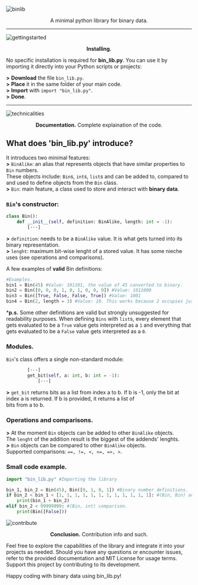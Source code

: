 ![binlib](https://github.com/nonn-a/bin_lib.py/assets/86384221/a3784e9d-9359-4039-94f9-9f12d15a8391)

<p align="center">
A minimal python library for binary data.  
</p>

---

![gettingstarted](https://github.com/nonn-a/bin_lib.py/assets/86384221/d5f550a1-a55f-4ae6-b1a3-e46d09438bfb)

<p align="center">
<strong>Installing.</strong>
</p>

No specific installation is required for **bin_lib.py**. You can use it by importing it directly into your Python scripts or projects:

**>** **Download** the file `bin_lib.py`.  
**>** **Place** it in the same folder of your main code.  
**>** **Import** with `import "bin_lib.py"`.  
**>** **Done**.  

---

![technicalities](https://github.com/nonn-a/bin_lib.py/assets/86384221/6ecd37d2-9525-4463-8859-260d029160f1)

<p align="center">
<strong>Documentation.</strong> Complete explaination of the code.
</p>

## What does 'bin_lib.py' introduce?

It introduces two minimal features:  
**>** `BinAlike`: an alias that represents objects that have similar properties to `Bin` numbers.  
These objects include: `Bin`s, `int`s, `list`s and can be added to, compared to and used to define objects from the `Bin` class.  
**>** `Bin`: main feature, a class used to store and interact with **binary data**.

### `Bin`'s constructor:
```py
class Bin():
    def __init__(self, definition: BinAlike, length: int = -1):
        [···]
```
**>** `definition`: needs to be a `BinAlike` value. It is what gets turned into its binary representation.  
**>** `lenght`: maximum bit-wise lenght of a stored value. It has some nieche uses (see operations and comparisons).

A few examples of **valid** Bin definitions:
```py
#Examples.
bin1 = Bin(45) #Value: 101101, the value of 45 converted to binary.
bin2 = Bin([0, 0, 0, 1, 0, 1, 0, 0, 0]) #Value: 1011000
bin3 = Bin([True, False, False, True]) #Value: 1001
bin4 = Bin(2, length = 3) #Value: 10. This works because 2 occupies just 2 out of the 3 (maximum, 3rd included) bits given.
```
\***p.s.** Some other definitions are valid but strongly unsuggested for readability purposes. When defining `Bins` with `list`s, every element that gets evaluated to be a `True` value gets interpreted as a `1` and everything that gets evaluated to be a `False` value gets interpreted as a `0`.

### Modules.
`Bin`'s class offers a single non-standard module:
```py
        [···]
        get_bit(self, a: int, b: int = -1):
            [···]
```
**>** `get_bit` returns bits as a list from index a to b. If b is -1, only the bit at index a is returned. If b is provided, it returns a list of  
 bits from a to b.

### Operations and comparisons.
**>** At the moment `Bin` objects can be added to other `BinAlike` objects.  
The `lenght` of the addition result is the biggest of the addends' lenghts.  
**>** `Bin` objects can be compared to other `BinAlike` objects.  
Supported comparisons: `==, !=, <, <=, =>, >`.  

### Small code example.
```py
import "bin_lib.py" #Importing the library

bin_1, bin_2 = Bin(45), Bin([0, 1, 0, 1]) #Binary number definitions.
if bin_2 < bin_1 < [1, 1, 1, 1, 1, 1, 1, 1, 1, 1, 1, 1]: #(Bin, Bin) and (Bin, list) comparisons.
    print(bin_1 + bin_2)
elif bin_2 < 99999999: #(Bin, int) comparison.
    print(Bin([False]))
```

![contribute](https://github.com/nonn-a/bin_lib.py/assets/86384221/4efad539-4058-46ef-9e72-a43012ae4e9b)

<p align="center">
<strong>Conclusion.</strong> Contribution info and such.
</p>

Feel free to explore the capabilities of the library and integrate it into your projects as needed. Should you have any questions or encounter issues, refer to the provided documentation and MIT License for usage terms. Support this project by contributing to its development.

Happy coding with binary data using bin_lib.py!
